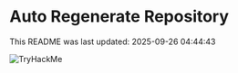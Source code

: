 # Auto Regenerate Repository

This README was last updated: 2025-09-26 04:44:43

 ![TryHackMe](https://tryhackme.com/badge/533634)